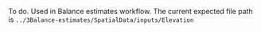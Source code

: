 To do. Used in Balance estimates workflow.
The current expected file path is `../3Balance-estimates/SpatialData/inputs/Elevation`